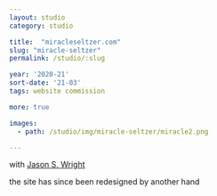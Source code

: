 ```yaml
---
layout: studio
category: studio

title:  "miracleseltzer.com"
slug: "miracle-seltzer"
permalink: /studio/:slug

year: '2020-21'
sort-date: '21-03'
tags: website commission

more: true

images:
  - path: /studio/img/miracle-seltzer/miracle2.png

---
```


<p>
  with <a href="http://www.jswrightstudio.net/">Jason S. Wright</a>
</p>

<p>
  the site has since been redesigned by another hand
</p>